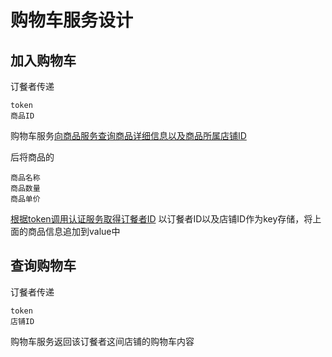 # 购物车服务设计

## 加入购物车

订餐者传递

```
token
商品ID
```

购物车服务[向商品服务查询商品详细信息以及商品所属店铺ID](./商品服务设计.md#拉取商品信息)

后将商品的

```
商品名称
商品数量
商品单价
```

[根据token调用认证服务取得订餐者ID](./../基础设施服务群设计.md#鉴权)
以订餐者ID以及店铺ID作为key存储，将上面的商品信息追加到value中

## 查询购物车

订餐者传递

```
token
店铺ID
```

购物车服务返回该订餐者这间店铺的购物车内容